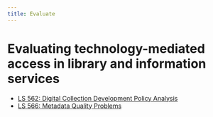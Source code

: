 ```yaml
---
title: Evaluate
---
```


# Evaluating technology-mediated access in library and information services

- [LS 562: Digital Collection Development Policy Analysis](ls562policyanalysis.pdf)
- [LS 566: Metadata Quality Problems](ls566metadataqualityproblems.pdf)
